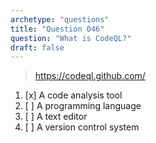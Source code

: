```yaml
---
archetype: "questions"
title: "Question 046"
question: "What is CodeQL?"
draft: false
---
```



> https://codeql.github.com/
1. [x] A code analysis tool
1. [ ] A programming language
1. [ ] A text editor
1. [ ] A version control system
